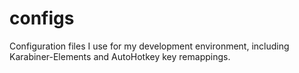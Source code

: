 # configs
Configuration files I use for my development environment, including Karabiner-Elements and AutoHotkey key remappings.
